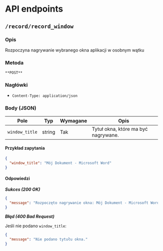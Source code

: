 # API endpoints

## `/record/record_window`

### Opis
Rozpoczyna nagrywanie wybranego okna aplikacji w osobnym wątku

### Metoda
`**POST**`

### Nagłówki
- `Content-Type: application/json`

### Body (JSON)
| Pole           | Typ     | Wymagane | Opis                                      |
|-----------------|---------|----------|------------------------------------------|
| `window_title` | string  | Tak       | Tytuł okna, które ma być nagrywane.      |

#### Przykład zapytania
```json
{
  "window_title": "Mój Dokument - Microsoft Word"
}
```

#### Odpowiedzi

**_Sukces (200 OK)_**

```json
{
  "message": "Rozpoczęto nagrywanie okna: Mój Dokument - Microsoft Word"
}
```

**_Błąd (400 Bad Request)_**

Jeśli nie podano `window_title`:

```json
{
  "message": "Nie podano tytułu okna."
}
```
